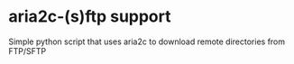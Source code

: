 # aria2c-(s)ftp support

Simple python script that uses aria2c to download remote directories from FTP/SFTP